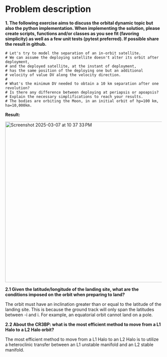 # Problem description
**1. The following exercise aims to discuss the orbital dynamic topic but also the
python implementation. When implementing the solution, please create scripts, functions and/or classes
as you see fit (favoring simplicity) as well as a few unit tests (pytest preferred).
If possible share the result in github.**

```
# Let's try to model the separation of an in-orbit satellite.
# We can assume the deploying satellite doesn't alter its orbit after deployment,
# and the deployed satellite, at the instant of deployment,
# has the same position of the deploying one but an additional
# velocity of value DV along the velocity direction.
#
# What's the minimum DV needed to obtain a 10 km separation after one revolution?
# Is there any difference between deploying at periapsis or apoapsis?
# Explain the necessary simplifications to reach your results.
# The bodies are orbiting the Moon, in an initial orbit of hp=100 km, ha=10,000km.
 ```
**Result:**

<img width="517" alt="Screenshot 2025-03-07 at 10 37 33 PM" src="https://github.com/user-attachments/assets/9b8f1b59-50a9-45ce-9b3c-2b5890b91360" />

**2.1 Given the latitude/longitude of the landing site, what are the conditions imposed on the orbit when preparing to land?**

The orbit must have an inclination greater than or equal to the latitude of the landing site. This is because the ground track will only span the latitudes between -i and i. For example, an equatorial orbit cannot land on a pole.

**2.2 About the CR3BP: what is the most efficient method to move from a L1 Halo to a L2 Halo orbit?**

The most efficient method to move from a L1 Halo to an L2 Halo is to utilize a heteroclinic transfer between an L1 unstable manifold and an L2 stable manifold.
